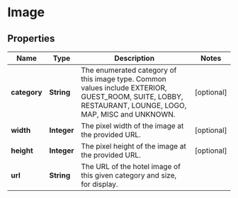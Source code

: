 
# Image

## Properties
Name | Type | Description | Notes
------------ | ------------- | ------------- | -------------
**category** | **String** | The enumerated category of this image type. Common values include EXTERIOR, GUEST_ROOM, SUITE, LOBBY, RESTAURANT, LOUNGE, LOGO, MAP, MISC and UNKNOWN. |  [optional]
**width** | **Integer** | The pixel width of the image at the provided URL. |  [optional]
**height** | **Integer** | The pixel height of the image at the provided URL. |  [optional]
**url** | **String** | The URL of the hotel image of this given category and size, for display. | 



